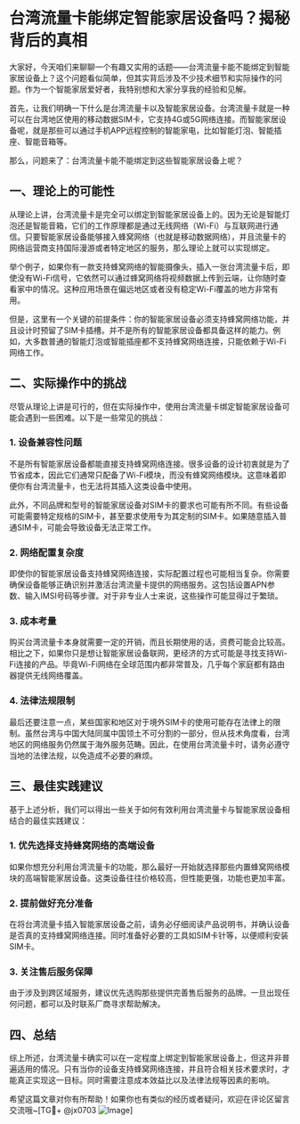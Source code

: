 # 台湾流量卡能绑定智能家居设备吗？揭秘背后的真相

大家好，今天咱们来聊聊一个有趣又实用的话题——台湾流量卡能不能绑定到智能家居设备上？这个问题看似简单，但其实背后涉及不少技术细节和实际操作的问题。作为一个智能家居爱好者，我特别想和大家分享我的经验和见解。

首先，让我们明确一下什么是台湾流量卡以及智能家居设备。台湾流量卡就是一种可以在台湾地区使用的移动数据SIM卡，它支持4G或5G网络连接。而智能家居设备呢，就是那些可以通过手机APP远程控制的智能家电，比如智能灯泡、智能插座、智能音箱等。

那么，问题来了：台湾流量卡能不能绑定到这些智能家居设备上呢？

## 一、理论上的可能性

从理论上讲，台湾流量卡是完全可以绑定到智能家居设备上的。因为无论是智能灯泡还是智能音箱，它们的工作原理都是通过无线网络（Wi-Fi）与互联网进行通信。只要智能家居设备能够接入蜂窝网络（也就是移动数据网络），并且流量卡的网络运营商支持国际漫游或者特定地区的服务，那么理论上就可以实现绑定。

举个例子，如果你有一款支持蜂窝网络的智能摄像头，插入一张台湾流量卡后，即使没有Wi-Fi信号，它依然可以通过蜂窝网络将视频数据上传到云端，让你随时查看家中的情况。这种应用场景在偏远地区或者没有稳定Wi-Fi覆盖的地方非常有用。

但是，这里有一个关键的前提条件：你的智能家居设备必须支持蜂窝网络功能，并且设计时预留了SIM卡插槽。并不是所有的智能家居设备都具备这样的能力。例如，大多数普通的智能灯泡或智能插座都不支持蜂窝网络连接，只能依赖于Wi-Fi网络工作。

## 二、实际操作中的挑战

尽管从理论上讲是可行的，但在实际操作中，使用台湾流量卡绑定智能家居设备可能会遇到一些困难。以下是一些常见的挑战：

### 1. 设备兼容性问题

不是所有智能家居设备都能直接支持蜂窝网络连接。很多设备的设计初衷就是为了节省成本，因此它们通常只配备了Wi-Fi模块，而没有蜂窝网络模块。这意味着即便你有台湾流量卡，也无法将其插入这类设备中使用。

此外，不同品牌和型号的智能家居设备对SIM卡的要求也可能有所不同。有些设备可能需要特定规格的SIM卡，甚至要求使用专为其定制的SIM卡。如果随意插入普通SIM卡，可能会导致设备无法正常工作。

### 2. 网络配置复杂度

即使你的智能家居设备支持蜂窝网络连接，实际配置过程也可能相当复杂。你需要确保设备能够正确识别并激活台湾流量卡提供的网络服务。这包括设置APN参数、输入IMSI号码等步骤。对于非专业人士来说，这些操作可能显得过于繁琐。

### 3. 成本考量

购买台湾流量卡本身就需要一定的开销，而且长期使用的话，资费可能会比较高。相比之下，如果你只是想让智能家居设备联网，更经济的方式可能是寻找支持Wi-Fi连接的产品。毕竟Wi-Fi网络在全球范围内都非常普及，几乎每个家庭都有路由器提供无线网络覆盖。

### 4. 法律法规限制

最后还要注意一点，某些国家和地区对于境外SIM卡的使用可能存在法律上的限制。虽然台湾与中国大陆同属中国领土不可分割的一部分，但从技术角度看，台湾地区的网络服务仍然属于海外服务范畴。因此，在使用台湾流量卡时，请务必遵守当地的法律法规，以免造成不必要的麻烦。

## 三、最佳实践建议

基于上述分析，我们可以得出一些关于如何有效利用台湾流量卡与智能家居设备相结合的最佳实践建议：

### 1. 优先选择支持蜂窝网络的高端设备

如果你想充分利用台湾流量卡的功能，那么最好一开始就选择那些内置蜂窝网络模块的高端智能家居设备。这类设备往往价格较高，但性能更强，功能也更加丰富。

### 2. 提前做好充分准备

在将台湾流量卡插入智能家居设备之前，请务必仔细阅读产品说明书，并确认设备是否真的支持蜂窝网络连接。同时准备好必要的工具如SIM卡针等，以便顺利安装SIM卡。

### 3. 关注售后服务保障

由于涉及到跨区域服务，建议优先选购那些提供完善售后服务的品牌。一旦出现任何问题，都可以及时联系厂商寻求帮助解决。

## 四、总结

综上所述，台湾流量卡确实可以在一定程度上绑定到智能家居设备上，但这并非普遍适用的情况。只有当你的设备支持蜂窝网络连接，并且符合相关技术要求时，才能真正实现这一目标。同时需要注意成本效益比以及法律法规等因素的影响。

希望这篇文章对你有所帮助！如果你也有类似的经历或者疑问，欢迎在评论区留言交流哦~[TG💪+ @jx0703 ![Image](https://github.com/user-attachments/assets/dbca1d08-cadb-493c-b0ec-ad6f7a83f270)]